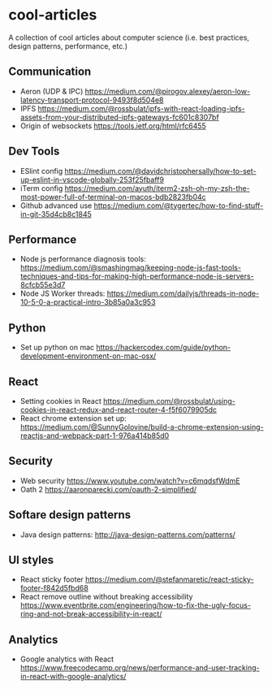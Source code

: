 # cool-articles
A collection of cool articles about computer science (i.e. best practices, design patterns, performance, etc.)

## Communication
- Aeron (UDP & IPC) https://medium.com/@pirogov.alexey/aeron-low-latency-transport-protocol-9493f8d504e8
- IPFS https://medium.com/@rossbulat/ipfs-with-react-loading-ipfs-assets-from-your-distributed-ipfs-gateways-fc601c8307bf
- Origin of websockets https://tools.ietf.org/html/rfc6455

## Dev Tools
- ESlint config https://medium.com/@davidchristophersally/how-to-set-up-eslint-in-vscode-globally-253f25fbaff9
- iTerm config https://medium.com/ayuth/iterm2-zsh-oh-my-zsh-the-most-power-full-of-terminal-on-macos-bdb2823fb04c
- Github advanced use https://medium.com/@tygertec/how-to-find-stuff-in-git-35d4cb8c1845

## Performance
- Node js performance diagnosis tools: https://medium.com/@smashingmag/keeping-node-js-fast-tools-techniques-and-tips-for-making-high-performance-node-js-servers-8cfcb55e3d7
- Node JS Worker threads: https://medium.com/dailyjs/threads-in-node-10-5-0-a-practical-intro-3b85a0a3c953

## Python
- Set up python on mac https://hackercodex.com/guide/python-development-environment-on-mac-osx/

## React
- Setting cookies in React https://medium.com/@rossbulat/using-cookies-in-react-redux-and-react-router-4-f5f6079905dc
- React chrome extension set up: https://medium.com/@SunnyGolovine/build-a-chrome-extension-using-reactjs-and-webpack-part-1-976a414b85d0

## Security
- Web security https://www.youtube.com/watch?v=c6mqdsfWdmE
- Oath 2 https://aaronparecki.com/oauth-2-simplified/

## Softare design patterns
- Java design patterns: http://java-design-patterns.com/patterns/

## UI styles
- React sticky footer https://medium.com/@stefanmaretic/react-sticky-footer-f842d5fbd68
- React remove outline without breaking accessibility https://www.eventbrite.com/engineering/how-to-fix-the-ugly-focus-ring-and-not-break-accessibility-in-react/

## Analytics
- Google analytics with React https://www.freecodecamp.org/news/performance-and-user-tracking-in-react-with-google-analytics/
